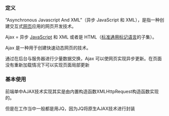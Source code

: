 ### 定义

“Asynchronous Javascript And XML”（异步 JavaScript 和 XML），是指一种创建交互式[网页](https://baike.baidu.com/item/网页/99347)应用的网页开发技术。

Ajax = 异步 [JavaScript](https://baike.baidu.com/item/JavaScript) 和 XML 或者是 HTML（[标准通用标记语言](https://baike.baidu.com/item/标准通用标记语言/6805073)的子集）。

Ajax 是一种用于创建快速动态网页的技术。

通过在后台与服务器进行少量数据交换，Ajax 可以使网页实现异步更新。在页面没有重新加载情况下可以实现页面局部更新

### 基本使用

前端单中AJAX技术实现其实是由内置构造函数XMLHttpRequest构造函数实现的。

但是在工作当中一般都是用JQ，因为JQ将原生AJAX技术进行封装